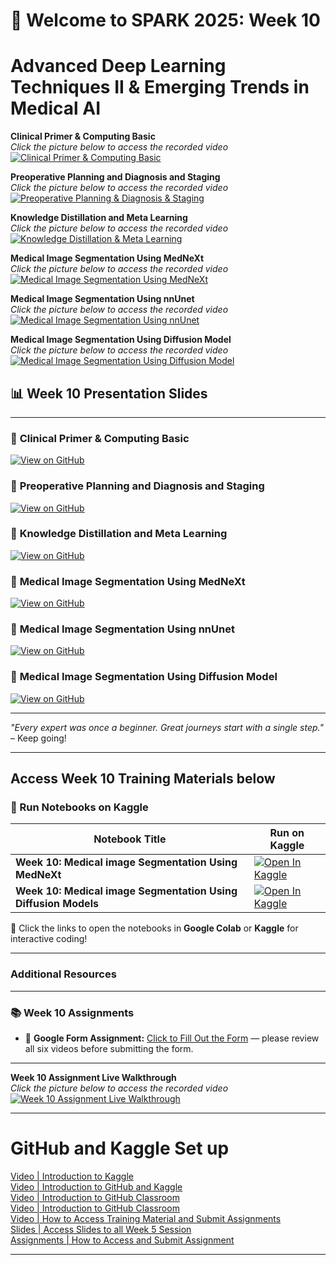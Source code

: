 
# 🚀 Welcome to SPARK 2025: Week 10 
# Advanced Deep Learning Techniques II & Emerging Trends in Medical AI

**Clinical Primer & Computing Basic**  
_Click the picture below to access the recorded video_  
[![Clinical Primer & Computing Basic](https://github.com/SPARK-Academy-2025/SPARK-2025/blob/main/SPARK%202025_%20Week%2010%20-%20Emerging%20Trends%20in%20Medical%20AI(Advanced%20Architectures)/Clinical.jpg?raw=true)](https://youtu.be/hEm2nhoU3pA)

**Preoperative Planning and Diagnosis and Staging**  
_Click the picture below to access the recorded video_  
[![Preoperative Planning & Diagnosis & Staging](https://github.com/SPARK-Academy-2025/SPARK-2025/blob/main/SPARK%202025_%20Week%2010%20-%20Emerging%20Trends%20in%20Medical%20AI(Advanced%20Architectures)/Dr.%20Nourou%20Dine.jpg?raw=true)](https://youtu.be/vBs0P_NZ6aM)

**Knowledge Distillation and Meta Learning**  
_Click the picture below to access the recorded video_  
[![Knowledge Distillation & Meta Learning](https://github.com/SPARK-Academy-2025/SPARK-2025/blob/main/SPARK%202025_%20Week%2010%20-%20Emerging%20Trends%20in%20Medical%20AI(Advanced%20Architectures)/Jeremiah.jpg?raw=true)](https://youtu.be/DC2Uh3evNqg)

**Medical Image Segmentation Using MedNeXt**  
_Click the picture below to access the recorded video_  
[![Medical Image Segmentation Using MedNeXt](https://github.com/SPARK-Academy-2025/SPARK-2025/blob/main/SPARK%202025_%20Week%2010%20-%20Emerging%20Trends%20in%20Medical%20AI(Advanced%20Architectures)/Toufiq.jpg?raw=true)](https://youtu.be/g2NCLfWrzrc)

**Medical Image Segmentation Using nnUnet**  
_Click the picture below to access the recorded video_  
[![Medical Image Segmentation Using nnUnet](https://github.com/SPARK-Academy-2025/SPARK-2025/blob/main/SPARK%202025_%20Week%2010%20-%20Emerging%20Trends%20in%20Medical%20AI(Advanced%20Architectures)/Atabonfack.jpg?raw=true)](https://youtu.be/29CBuKcWiac)

**Medical Image Segmentation Using Diffusion Model**  
_Click the picture below to access the recorded video_  
[![Medical Image Segmentation Using Diffusion Model](https://github.com/SPARK-Academy-2025/SPARK-2025/blob/main/SPARK%202025_%20Week%2010%20-%20Emerging%20Trends%20in%20Medical%20AI(Advanced%20Architectures)/Moses.jpg?raw=true)](https://youtu.be/EuLoC8AmQcE)


## 📊 Week 10 Presentation Slides
---
### 🔗 **Clinical Primer & Computing Basic**
[![View on GitHub](https://img.shields.io/badge/View%20on-GitHub-181717?style=for-the-badge&logo=github&logoColor=white)](https://github.com/SPARK-Academy-2025/SPARK-2025/blob/main/SPARK%202025_%20Week%2010%20-%20Emerging%20Trends%20in%20Medical%20AI(Advanced%20Architectures)/Week%2010_%20Slides/SPARK_2025_Week_10_Foundational_Course.pptx)

### 🔗 **Preoperative Planning and Diagnosis and Staging**
[![View on GitHub](https://img.shields.io/badge/View%20on-GitHub-181717?style=for-the-badge&logo=github&logoColor=white)]()

### 🔗 **Knowledge Distillation and Meta Learning**
[![View on GitHub](https://img.shields.io/badge/View%20on-GitHub-181717?style=for-the-badge&logo=github&logoColor=white)]()

### 🔗 **Medical Image Segmentation Using MedNeXt**
[![View on GitHub](https://img.shields.io/badge/View%20on-GitHub-181717?style=for-the-badge&logo=github&logoColor=white)](https://github.com/SPARK-Academy-2025/SPARK-2025/blob/main/SPARK%202025_%20Week%2010%20-%20Emerging%20Trends%20in%20Medical%20AI(Advanced%20Architectures)/Week%2010_%20Slides/Medical%20Image%20Segmentation%20using%20MedNext.pptx)

### 🔗 **Medical Image Segmentation Using nnUnet**
[![View on GitHub](https://img.shields.io/badge/View%20on-GitHub-181717?style=for-the-badge&logo=github&logoColor=white)](https://github.com/SPARK-Academy-2025/SPARK-2025/blob/main/SPARK%202025_%20Week%2010%20-%20Emerging%20Trends%20in%20Medical%20AI(Advanced%20Architectures)/Week%2010_%20Slides/Medical%20Image%20Segmentation%20Using%20nnUnet.pdf)

### 🔗 **Medical Image Segmentation Using Diffusion Model**
[![View on GitHub](https://img.shields.io/badge/View%20on-GitHub-181717?style=for-the-badge&logo=github&logoColor=white)](https://github.com/SPARK-Academy-2025/SPARK-2025/blob/main/SPARK%202025_%20Week%2010%20-%20Emerging%20Trends%20in%20Medical%20AI(Advanced%20Architectures)/Week%2010_%20Slides/Diffusion%20Models.pptx)

---

*"Every expert was once a beginner. Great journeys start with a single step."* – Keep going!  

---

## **Access Week 10 Training Materials below**
### 📖 Run Notebooks on Kaggle  
| Notebook Title                                                    | Run on Kaggle                                                                                                                                         |
|-------------------------------------------------------------------|--------------------------------------------------------------------------------------------------------------------------------------------------------|
| **Week 10: Medical image Segmentation Using MedNeXt**             | [![Open In Kaggle](https://kaggle.com/static/images/open-in-kaggle.svg)](https://www.kaggle.com/code/spark2025/week-10-medical-image-segmentation-using-mednext) |
| **Week 10: Medical image Segmentation Using Diffusion Models**    | [![Open In Kaggle](https://kaggle.com/static/images/open-in-kaggle.svg)](https://www.kaggle.com/code/spark2025/week-10-introduction-to-diffusion-models) |


🚀 Click the links to open the notebooks in **Google Colab** or **Kaggle** for interactive coding!

---
### Additional Resources


---

### 📚 Week 10 Assignments
- 🔗 **Google Form Assignment:** [Click to Fill Out the Form](https://forms.gle/YrUrbvHo3zkck2weA) — please review all six videos before submitting the form.
---

**Week 10 Assignment Live Walkthrough**  
_Click the picture below to access the recorded video_  
[![Week 10 Assignment Live Walkthrough](https://github.com/SPARK-Academy-2025/SPARK-2025/blob/main/SPARK%202025_%20Week%2010%20-%20Emerging%20Trends%20in%20Medical%20AI(Advanced%20Architectures)/Ayomide.jpg?raw=true)](https://www.youtube.com/playlist?list=PLcel6GTnkOKvsTB9M2pib5Skqyl-wK5dR)

---

# GitHub and Kaggle Set up
[Video | Introduction to Kaggle](https://youtu.be/0nKvu6x9dU4)    
[Video | Introduction to GitHub and Kaggle](https://youtu.be/XFfogAFQUPY)     
[Video | Introduction to GitHub Classroom](https://youtu.be/fkEFcZu9ItQ)   
[Video | Introduction to GitHub Classroom](https://youtu.be/fkEFcZu9ItQ)   
[Video | How to Access Training Material and Submit Assignments](https://youtu.be/_qSnp0ScHpk)   
[Slides | Access Slides to all Week 5 Session](https://github.com/SPARK-Academy-2025/SPARK-2025/tree/main/SPARK%202025%3A%20Week%205%20-%20Machine%20Learning%20Concepts/Week%205%3A%20Slides)   
[Assignments | How to Access and Submit Assignment](https://classroom.github.com/a/_RCX3LWo)

---




